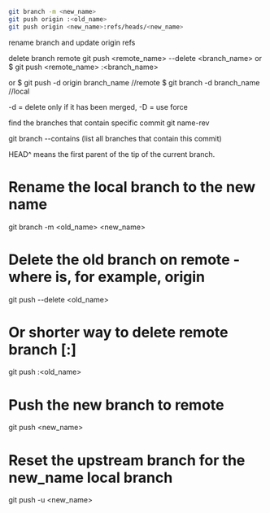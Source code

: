 ```bash
git branch -m <new_name>
git push origin :<old_name>
git push origin <new_name>:refs/heads/<new_name>

```

rename branch and update origin refs 

delete branch remote
git push <remote_name> --delete <branch_name> or $ git push <remote_name> :<branch_name>

or
$ git push -d origin branch_name  //remote
$ git branch -d branch_name //local

-d = delete only if it has been merged, 
-D = use force


find the branches that contain specific commit 
git name-rev <SHA>

git branch --contains <commit> (list all branches that contain this commit)

HEAD^ means the first parent of the tip of the current branch.





# Rename the local branch to the new name
git branch -m <old_name> <new_name>

# Delete the old branch on remote - where <remote> is, for example, origin
git push <remote> --delete <old_name>

# Or shorter way to delete remote branch [:]
git push <remote> :<old_name>

# Push the new branch to remote
git push <remote> <new_name>

# Reset the upstream branch for the new_name local branch
git push <remote> -u <new_name>